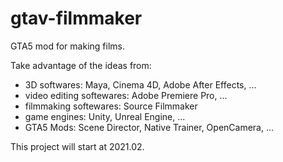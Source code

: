 # gtav-filmmaker
GTA5 mod for making films.

Take advantage of the ideas from:
* 3D softwares: Maya, Cinema 4D, Adobe After Effects, ...
* video editing softewares: Adobe Premiere Pro, ...
* filmmaking softewares: Source Filmmaker
* game engines: Unity, Unreal Engine, ...
* GTA5 Mods: Scene Director, Native Trainer, OpenCamera, ...

This project will start at 2021.02.